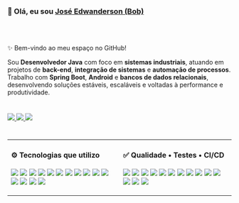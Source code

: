 <div align="left">
<h3>👋 Olá, eu sou <a href="https://www.linkedin.com/in/edwanderson">José Edwanderson (Bob)</a></h3>
</div>




<br/>
<br/>

<p>✨ Bem-vindo ao meu espaço no GitHub!</p>

<p>
Sou <b>Desenvolvedor Java</b> com foco em <b>sistemas industriais</b>, atuando em projetos de <b>back-end</b>, <b>integração de sistemas</b> e <b>automação de processos</b>.<br/>
Trabalho com <b>Spring Boot</b>, <b>Android</b> e <b>bancos de dados relacionais</b>, desenvolvendo soluções estáveis, escaláveis e voltadas à performance e produtividade.
</p>

<h1></h1>

<a href="https://github.com/Edwanderson">
  <img src="https://img.shields.io/badge/GitHub-Edwanderson-black?style=flat-square&logo=github"/>
</a>
<a href="https://www.linkedin.com/in/edwanderson">
  <img src="https://img.shields.io/badge/LinkedIn-Edwanderson-blue?style=flat-square&logo=linkedin"/>
</a>
<a href="mailto:contato@primefactory.app">
  <img src="https://img.shields.io/badge/Email-contato@primefactory.app-red?style=flat-square&logo=gmail"/>
</a>

<h1></h1>

<!-- Linguagens 
<h4>🧩 Projetos em Destaque</h4>

<table align="center">
<tr>
<td><a href="https://github.com/PrimeFactory-Systems/picking-system"><b>Picking System</b></a><br/>Coleta de pedidos com registro de evidências e relatórios automatizados.</td>
<td><a href="https://github.com/PrimeFactory-Systems/prod-manager"><b>Prod Manager</b></a><br/>Gestão de ordens de fabricação e apontamentos de produção.</td>
</tr>
<tr>
<td><a href="https://github.com/PrimeFactory-Systems/stock-manage"><b>Stock Manage</b></a><br/>Controle de estoque, inventário e movimentações industriais.</td>
<td><a href="https://github.com/PrimeFactory-Systems/mfalweb"><b>MFALWeb</b></a><br/>ERP/MRP modular desenvolvido para ambientes industriais.</td>
</tr>
</table>

---
-->

<table align="center">
  <tr>
    <td width="50%" valign="top">
      <h4>⚙️ Tecnologias que utilizo</h4>
      <p align="left">
        <!-- Linguagens -->
        <img src="https://img.shields.io/badge/Java-ED8B00?style=for-the-badge&logo=java&logoColor=white"/>
        <img src="https://img.shields.io/badge/Kotlin-7F52FF?style=for-the-badge&logo=kotlin&logoColor=white"/>
        <!-- Frameworks -->
        <img src="https://img.shields.io/badge/Spring_Boot-6DB33F?style=for-the-badge&logo=springboot&logoColor=white"/>
        <img src="https://img.shields.io/badge/JSF_(PrimeFaces)-4479A1?style=for-the-badge&logo=java&logoColor=white"/>
        <img src="https://img.shields.io/badge/JPA_Hibernate-59666C?style=for-the-badge&logo=hibernate&logoColor=white"/>
        <!-- Mobile -->
        <img src="https://img.shields.io/badge/Android-3DDC84?style=for-the-badge&logo=android&logoColor=white"/>
        <!-- Banco de Dados -->
        <img src="https://img.shields.io/badge/MySQL-005C84?style=for-the-badge&logo=mysql&logoColor=white"/>
        <img src="https://img.shields.io/badge/PostgreSQL-316192?style=for-the-badge&logo=postgresql&logoColor=white"/>
        <img src="https://img.shields.io/badge/Oracle-F80000?style=for-the-badge&logo=oracle&logoColor=white"/>
        <!-- DevOps -->
        <img src="https://img.shields.io/badge/Docker-2496ED?style=for-the-badge&logo=docker&logoColor=white"/>
        <img src="https://img.shields.io/badge/Git-F05032?style=for-the-badge&logo=git&logoColor=white"/>
        <img src="https://img.shields.io/badge/GitHub-181717?style=for-the-badge&logo=github&logoColor=white"/>
        <!-- Segurança e Integração -->
        <img src="https://img.shields.io/badge/OAuth2-EB5424?style=for-the-badge&logo=openid&logoColor=white"/>
        <img src="https://img.shields.io/badge/JWT-000000?style=for-the-badge&logo=jsonwebtokens&logoColor=white"/>
        <!-- IDEs -->
        <img src="https://img.shields.io/badge/Eclipse_IDE-2C2255?style=for-the-badge&logo=eclipseide&logoColor=white"/>
      </p>
    </td>
    <td width="50%" valign="top">
      <h4>✅ Qualidade • Testes • CI/CD</h4>
      <p align="left">
        <!-- Testes -->
        <img src="https://img.shields.io/badge/JUnit%205-25A162?style=for-the-badge&logo=junit5&logoColor=white"/>
        <img src="https://img.shields.io/badge/Mockito-6DB33F?style=for-the-badge&logo=mockito&logoColor=white"/>
        <img src="https://img.shields.io/badge/Testcontainers-1D63ED?style=for-the-badge&logo=testcontainers&logoColor=white"/>
        <img src="https://img.shields.io/badge/JaCoCo-brightgreen?style=for-the-badge"/>
        <!-- API / E2E -->
        <img src="https://img.shields.io/badge/Postman-FF6C37?style=for-the-badge&logo=postman&logoColor=white"/>
        <img src="https://img.shields.io/badge/Selenium-43B02A?style=for-the-badge&logo=selenium&logoColor=white"/>
        <img src="https://img.shields.io/badge/Cypress-17202C?style=for-the-badge&logo=cypress&logoColor=white"/>
        <!-- Qualidade -->
        <img src="https://img.shields.io/badge/SonarQube-4E9BCD?style=for-the-badge&logo=sonarqube&logoColor=white"/>
        <img src="https://img.shields.io/badge/Checkstyle-DB2C2C?style=for-the-badge&logo=checkstyle&logoColor=white"/>
        <img src="https://img.shields.io/badge/SpotBugs-0059B3?style=for-the-badge&logo=spotbugs&logoColor=white"/>
        <!-- Documentação -->
        <img src="https://img.shields.io/badge/OpenAPI-6BA539?style=for-the-badge&logo=openapiinitiative&logoColor=white"/>
        <img src="https://img.shields.io/badge/Swagger-85EA2D?style=for-the-badge&logo=swagger&logoColor=black"/>
        <!-- CI/CD -->
        <img src="https://img.shields.io/badge/GitHub%20Actions-2088FF?style=for-the-badge&logo=githubactions&logoColor=white"/>
        <img src="https://img.shields.io/badge/Jenkins-D24939?style=for-the-badge&logo=jenkins&logoColor=white"/>
      </p>
    </td>
  </tr>
</table>



